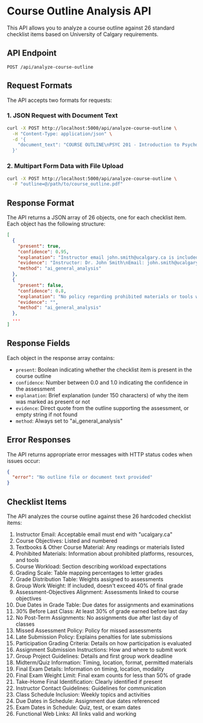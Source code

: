 # Course Outline Analysis API

This API allows you to analyze a course outline against 26 standard checklist items based on University of Calgary requirements.

## API Endpoint

```
POST /api/analyze-course-outline
```

## Request Formats

The API accepts two formats for requests:

### 1. JSON Request with Document Text

```bash
curl -X POST http://localhost:5000/api/analyze-course-outline \
  -H "Content-Type: application/json" \
  -d '{
    "document_text": "COURSE OUTLINE\nPSYC 201 - Introduction to Psychology\n\nInstructor: Dr. John Smith\nEmail: john.smith@ucalgary.ca\n..."
  }'
```

### 2. Multipart Form Data with File Upload

```bash
curl -X POST http://localhost:5000/api/analyze-course-outline \
  -F "outline=@/path/to/course_outline.pdf"
```

## Response Format

The API returns a JSON array of 26 objects, one for each checklist item. Each object has the following structure:

```json
[
  {
    "present": true,
    "confidence": 0.95,
    "explanation": "Instructor email john.smith@ucalgary.ca is included and contains the domain ucalgary.ca",
    "evidence": "Instructor: Dr. John Smith\nEmail: john.smith@ucalgary.ca",
    "method": "ai_general_analysis"
  },
  {
    "present": false,
    "confidence": 0.8,
    "explanation": "No policy regarding prohibited materials or tools was found in the document",
    "evidence": "",
    "method": "ai_general_analysis"
  },
  ...
]
```

## Response Fields

Each object in the response array contains:

- `present`: Boolean indicating whether the checklist item is present in the course outline
- `confidence`: Number between 0.0 and 1.0 indicating the confidence in the assessment
- `explanation`: Brief explanation (under 150 characters) of why the item was marked as present or not
- `evidence`: Direct quote from the outline supporting the assessment, or empty string if not found
- `method`: Always set to "ai_general_analysis"

## Error Responses

The API returns appropriate error messages with HTTP status codes when issues occur:

```json
{
  "error": "No outline file or document text provided"
}
```

## Checklist Items

The API analyzes the course outline against these 26 hardcoded checklist items:

1. Instructor Email: Acceptable email must end with "ucalgary.ca"
2. Course Objectives: Listed and numbered
3. Textbooks & Other Course Material: Any readings or materials listed
4. Prohibited Materials: Information about prohibited platforms, resources, and tools
5. Course Workload: Section describing workload expectations
6. Grading Scale: Table mapping percentages to letter grades
7. Grade Distribution Table: Weights assigned to assessments
8. Group Work Weight: If included, doesn't exceed 40% of final grade
9. Assessment-Objectives Alignment: Assessments linked to course objectives
10. Due Dates in Grade Table: Due dates for assignments and examinations
11. 30% Before Last Class: At least 30% of grade earned before last day
12. No Post-Term Assignments: No assignments due after last day of classes
13. Missed Assessment Policy: Policy for missed assessments
14. Late Submission Policy: Explains penalties for late submissions
15. Participation Grading Criteria: Details on how participation is evaluated
16. Assignment Submission Instructions: How and where to submit work
17. Group Project Guidelines: Details and first group work deadline
18. Midterm/Quiz Information: Timing, location, format, permitted materials
19. Final Exam Details: Information on timing, location, modality
20. Final Exam Weight Limit: Final exam counts for less than 50% of grade
21. Take-Home Final Identification: Clearly identified if present
22. Instructor Contact Guidelines: Guidelines for communication
23. Class Schedule Inclusion: Weekly topics and activities
24. Due Dates in Schedule: Assignment due dates referenced
25. Exam Dates in Schedule: Quiz, test, or exam dates
26. Functional Web Links: All links valid and working